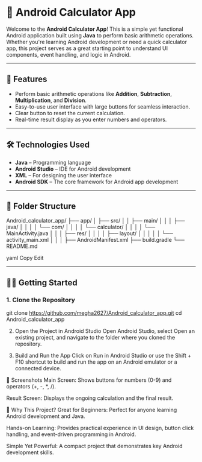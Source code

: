 # 🧮 Android Calculator App

Welcome to the **Android Calculator App**! This is a simple yet functional Android application built using **Java** to perform basic arithmetic operations. Whether you're learning Android development or need a quick calculator app, this project serves as a great starting point to understand UI components, event handling, and logic in Android.

---

## 🎯 Features

- Perform basic arithmetic operations like **Addition**, **Subtraction**, **Multiplication**, and **Division**.
- Easy-to-use user interface with large buttons for seamless interaction.
- Clear button to reset the current calculation.
- Real-time result display as you enter numbers and operators.

---

## 🛠️ Technologies Used

- **Java** – Programming language
- **Android Studio** – IDE for Android development
- **XML** – For designing the user interface
- **Android SDK** – The core framework for Android app development

---

## 📂 Folder Structure

Android_calculator_app/
├── app/
│ ├── src/
│ │ ├── main/
│ │ │ ├── java/
│ │ │ │ └── com/
│ │ │ │ └── calculator/
│ │ │ │ └── MainActivity.java
│ │ │ ├── res/
│ │ │ │ ├── layout/
│ │ │ │ │ └── activity_main.xml
│ │ │ ├── AndroidManifest.xml
├── build.gradle
└── README.md

yaml
Copy
Edit

---

## 🧑‍💻 Getting Started

### 1. Clone the Repository
git clone https://github.com/megha2627/Android_calculator_app.git
cd Android_calculator_app


2. Open the Project in Android Studio
Open Android Studio, select Open an existing project, and navigate to the folder where you cloned the repository.

3. Build and Run the App
Click on Run in Android Studio or use the Shift + F10 shortcut to build and run the app on an Android emulator or a connected device.

📱 Screenshots
Main Screen: Shows buttons for numbers (0-9) and operators (+, -, *, /).

Result Screen: Displays the ongoing calculation and the final result.

🤔 Why This Project?
Great for Beginners: Perfect for anyone learning Android development and Java.

Hands-on Learning: Provides practical experience in UI design, button click handling, and event-driven programming in Android.

Simple Yet Powerful: A compact project that demonstrates key Android development skills.

